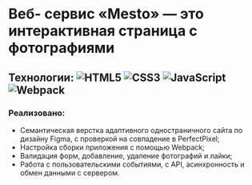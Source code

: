 # Веб- сервис «Mesto» — это интерактивная страница с фотографиями

## Технологии: ![HTML5](https://img.shields.io/badge/html5-%23E34F26.svg?style=for-the-badge&logo=html5&logoColor=white) ![CSS3](https://img.shields.io/badge/css3-%231572B6.svg?style=for-the-badge&logo=css3&logoColor=white) ![JavaScript](https://img.shields.io/badge/javascript-%23323330.svg?style=for-the-badge&logo=javascript&logoColor=%23F7DF1E) ![Webpack](https://img.shields.io/badge/webpack-%238DD6F9.svg?style=for-the-badge&logo=webpack&logoColor=black)

### Реализовано:

- Семантическая верстка адаптивного одностраничного сайта по дизайну Figma, с проверкой на совпадение в PerfectPixel;
- Настройка сборки приложения с помощью Webpack;
- Валидация форм, добавление, удаление фотографий и лайки;
- Работа с пользовательскими событиями, с API, асинхронность и обмен данными с сервером.


